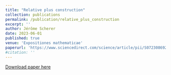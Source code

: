 ```yaml
---
title: "Relative plus construction"
collection: publications
permalink: /publication/relative_plus_construction
excerpt: ''
author: Jérôme Scherer
date: 2023-06-01
published: true
venue: 'Expositiones mathematicae'
paperurl: 'https://www.sciencedirect.com/science/article/pii/S0723086923000348'
#citation: ''
---
```


[Download paper here](https://www.sciencedirect.com/science/article/pii/S0723086923000348)

